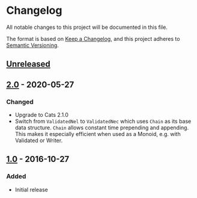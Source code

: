# Changelog
All notable changes to this project will be documented in this file.

The format is based on [Keep a Changelog](https://keepachangelog.com/en/1.0.0/),
and this project adheres to [Semantic Versioning](https://semver.org/spec/v2.0.0.html).

## [Unreleased]

## [2.0] - 2020-05-27
### Changed
- Upgrade to Cats 2.1.0
- Switch from `ValidatedNel` to `ValidatedNec` which uses `Chain` as its base data structure. `Chain` allows constant time prepending and appending. This makes it especially efficient when used as a Monoid, e.g. with Validated or Writer.

## [1.0] - 2016-10-27
### Added
- Initial release

[Unreleased]: https://github.com/DanielaSfregola/data-validation
[2.0]: https://github.com/DanielaSfregola/data-validation/releases/v2.0
[1.0]: https://github.com/DanielaSfregola/data-validation/releases/v1.0
